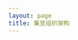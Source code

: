 ```yaml
---
layout: page
title: 集宣组织架构
---
```

<script setup>
import {
  VPTeamPage,
  VPTeamPageTitle,
  VPTeamMembers,
  VPTeamPageSection
} from 'vitepress/theme'
const Server = [
  {
    avatar: './teammate/MLX_wslst.jpg',
    name: 'wslst',
    title: '会长',
    desc: '在MSCPO第一次公开选举中票数第一，是MLX落雪服务器的腐竹',

  },
    {
    avatar: './teammate/ZUY_PVZ小白.jpg',
    name: 'PVZ小白',
    title: '副会长',
    desc: '在MSCPO第一次公开选举中票数第三，ZUYCraft服务器腐竹',
  },
]
</script>

<VPTeamPage>
  <VPTeamPageTitle>
    <template #title>集宣组织架构</template>
  </VPTeamPageTitle>
  <VPTeamMembers size="medium" :members="Server" />

</VPTeamPage>

